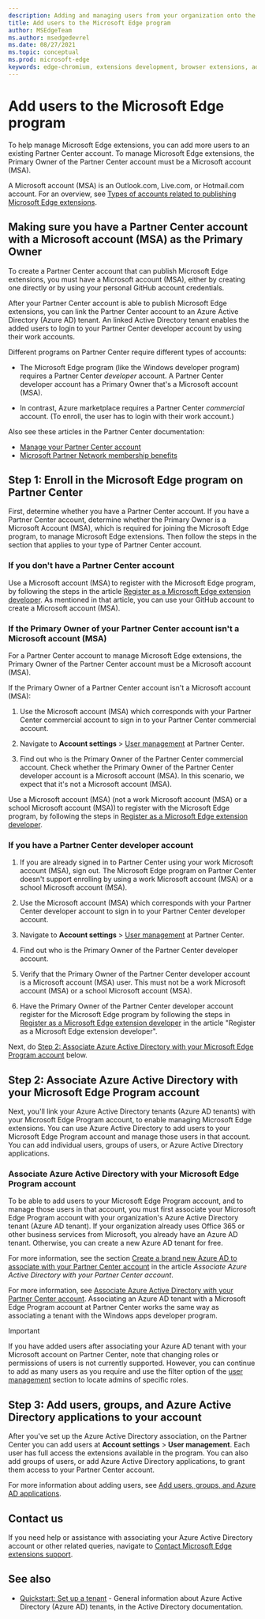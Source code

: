 ```yaml
---
description: Adding and managing users from your organization onto the Microsoft Edge program to help manage the Partner Center account.  Enable your other team members to publish Microsoft Edge extensions to the Microsoft Edge Add-ons website using your Partner Center account.
title: Add users to the Microsoft Edge program
author: MSEdgeTeam
ms.author: msedgedevrel
ms.date: 08/27/2021
ms.topic: conceptual
ms.prod: microsoft-edge
keywords: edge-chromium, extensions development, browser extensions, add-ons, partner center, developer
---
```

# Add users to the Microsoft Edge program

<!-- better? # Add users to your Partner Center account -->
<!-- todo globally: "Microsoft Edge program", or other term? -->

To help manage Microsoft Edge extensions, you can add more users to an existing Partner Center account.  To manage Microsoft Edge extensions, the Primary Owner of the Partner Center account must be a Microsoft account (MSA).

A Microsoft account (MSA) is an Outlook.com, Live.com, or Hotmail.com account.  For an overview, see [Types of accounts related to publishing Microsoft Edge extensions](create-dev-account.md#types-of-accounts-related-to-publishing-microsoft-edge-extensions).


<!-- ====================================================================== -->
## Making sure you have a Partner Center account with a Microsoft account (MSA) as the Primary Owner

To create a Partner Center account that can publish Microsoft Edge extensions, you must have a Microsoft account (MSA), either by creating one directly or by using your personal GitHub account credentials.  

After your Partner Center account is able to publish Microsoft Edge extensions, you can link the Partner Center account to an Azure Active Directory (Azure AD) tenant.  An linked Active Directory tenant enables the added users to login to your Partner Center developer account by using their work accounts.

Different programs on Partner Center require different types of accounts:

*  The Microsoft Edge program (like the Windows developer program) requires a Partner Center _developer_ account.  A Partner Center developer account has a Primary Owner that's a Microsoft account (MSA).

*  In contrast, Azure marketplace requires a Partner Center _commercial_ account.  (To enroll, the user has to login with their work account.)

Also see these articles in the Partner Center documentation:
*  [Manage your Partner Center account](/partner-center/partner-center-account-setup)
*  [Microsoft Partner Network membership benefits](/partner-center/mpn-overview)


<!-- ====================================================================== -->
## Step 1: Enroll in the Microsoft Edge program on Partner Center

First, determine whether you have a Partner Center account.  If you have a Partner Center account, determine whether the Primary Owner is a Microsoft Account (MSA), which is required for joining the Microsoft Edge program, to manage Microsoft Edge extensions.  Then follow the steps in the section that applies to your type of Partner Center account.

### If you don't have a Partner Center account

Use a Microsoft account (MSA) to register with the Microsoft Edge program, by following the steps in the article [Register as a Microsoft Edge extension developer][DeveloperRegistration].<!-- = create-dev-account.md-->  As mentioned in that article, you can use your GitHub account to create a Microsoft account (MSA).


### If the Primary Owner of your Partner Center account isn't a Microsoft account (MSA)

For a Partner Center account to manage Microsoft Edge extensions, the Primary Owner of the Partner Center account must be a Microsoft account (MSA).

If the Primary Owner of a Partner Center account isn't a Microsoft account (MSA):

1. Use the Microsoft account (MSA) which corresponds with your Partner Center commercial account to sign in to your Partner Center commercial account.

1. Navigate to **Account settings** > [User management][UserMGMT] at Partner Center.

1. Find out who is the Primary Owner of the Partner Center commercial account.  Check whether the Primary Owner of the Partner Center developer account is a Microsoft account (MSA).  In this scenario, we expect that it's not a Microsoft account (MSA).

Use a Microsoft account (MSA) (not a work Microsoft account (MSA) or a school Microsoft account (MSA)) to register with the Microsoft Edge program, by following the steps in [Register as a Microsoft Edge extension developer][DeveloperRegistration]<!-- = create-dev-account.md-->.


### If you have a Partner Center developer account

1. If you are already signed in to Partner Center using your work Microsoft account (MSA), sign out.  The Microsoft Edge program on Partner Center doesn't support enrolling by using a work Microsoft account (MSA) or a school Microsoft account (MSA).

1. Use the Microsoft account (MSA) which corresponds with your Partner Center developer account to sign in to your Partner Center developer account.

1. Navigate to **Account settings** > [User management][UserMGMT] at Partner Center.

1. Find out who is the Primary Owner of the Partner Center developer account.

1. Verify that the Primary Owner of the Partner Center developer account is a Microsoft account (MSA) user.  This must not be a work Microsoft account (MSA) or a school Microsoft account (MSA).

1. Have the Primary Owner of the Partner Center developer account register for the Microsoft Edge program by following the steps in [Register as a Microsoft Edge extension developer][DeveloperRegistration]<!-- = create-dev-account.md--> in the article "Register as a Microsoft Edge extension developer".

Next, do [Step 2: Associate Azure Active Directory with your Microsoft Edge Program account](#step-2-associate-azure-active-directory-with-your-microsoft-edge-program-account) below.


<!-- ====================================================================== -->
## Step 2: Associate Azure Active Directory with your Microsoft Edge Program account

Next, you'll link your Azure Active Directory tenants (Azure AD tenants) with your Microsoft Edge Program account, to enable managing Microsoft Edge extensions.  You can use Azure Active Directory to add users to your Microsoft Edge Program account and manage those users in that account.  You can add individual users, groups of users, or Azure Active Directory applications.

### Associate Azure Active Directory with your Microsoft Edge Program account

To be able to add users to your Microsoft Edge Program account, and to manage those users in that account, you must first associate your Microsoft Edge Program account with your organization's Azure Active Directory tenant (Azure AD tenant).  If your organization already uses Office 365 or other business services from Microsoft, you already have an Azure AD tenant.  Otherwise, you can create a new Azure AD tenant for free.

For more information, see the section [Create a brand new Azure AD to associate with your Partner Center account][AssociateAzureADPCnew] in the article _Associate Azure Active Directory with your Partner Center account_.

For more information, see [Associate Azure Active Directory with your Partner Center account][AssociateAzureADPC].  Associating an Azure AD tenant with a Microsoft Edge Program account at Partner Center works the same way as associating a tenant with the Windows apps developer program.

> [!IMPORTANT]
> If you have added users after associating your Azure AD tenant with your Microsoft account on Partner Center, note that changing roles or permissions of users is not currently supported.  However, you can continue to add as many users as you require and use the filter option of the [user management][UserManagementPartnerCenter] section to locate admins of specific roles.


<!-- ====================================================================== -->
## Step 3: Add users, groups, and Azure Active Directory applications to your account

After you've set up the Azure Active Directory association, on the Partner Center you can add users at **Account settings** > **User management**.  Each user has full access the extensions available in the program.  You can also add groups of users, or add Azure Active Directory applications, to grant them access to your Partner Center account.

For more information about adding users, see [Add users, groups, and Azure AD applications][AddAzure].


<!-- ====================================================================== -->
## Contact us 

If you need help or assistance with associating your Azure Active Directory account or other related queries, navigate to [Contact Microsoft Edge extensions support][ContactEdgeExtensions].


<!-- ====================================================================== -->
## See also

*  [Quickstart: Set up a tenant](/azure/active-directory/develop/quickstart-create-new-tenant) - General information about Azure Active Directory (Azure AD) tenants, in the Active Directory documentation.
<!-- contrasts "Work and school accounts, or personal Microsoft accounts" -->


<!-- ====================================================================== -->
<!-- links -->
[DeveloperRegistration]: ./create-dev-account.md "Register as a Microsoft Edge extension developer | Microsoft Docs"
[ContactEdgeExtensions]: ./contact-extensions-team.md "Contact Microsoft Edge extensions support | Microsoft Docs"

<!-- DMC/windows/uwp -->
[AssociateAADWithPartnerCenterAccount]: /windows/uwp/publish/associate-azure-ad-with-partner-center

[CreateNewAzureAD]: /windows/uwp/publish/associate-azure-ad-with-partner-center#create-a-brand-new-azure-ad-to-associate-with-your-partner-center-account

[AddAADUsersGroups]: /windows/uwp/publish/add-users-groups-and-azure-ad-applications

[AssociateAzureADPC]: /windows/uwp/publish/associate-azure-ad-with-partner-center "Associate Azure Active Directory with your Partner Center account | Microsoft Docs"

[AssociateAzureADPCnew]: /windows/uwp/publish/associate-azure-ad-with-partner-center#create-a-brand-new-azure-ad-to-associate-with-your-partner-center-account "Create a brand new Azure AD to associate with your Partner Center account - Associate Azure Active Directory with your Partner Center account | Microsoft Docs"

[AddAzure]: /windows/uwp/publish/add-users-groups-and-azure-ad-applications "Add users, groups, and Azure AD applications | Microsoft Docs"

<!-- non-DMC -->
[MicrosoftAccount]: https://account.microsoft.com/account "Microsoft account"

[UserManagementPartnerCenter]: https://partner.microsoft.com/dashboard/account/v3/usermanagement
[UserMGMT]: https://partner.microsoft.com/dashboard/account/v3/usermanagement "Microsoft Partner Center | Account settings | User management"

[WindowsCommunityEverythingAboutMicrosoftAccounts]: https://community.windows.com/stories/everything-you-need-to-know-about-microsoft-accounts "Everything you need to know about Microsoft accounts | Windows Community"

